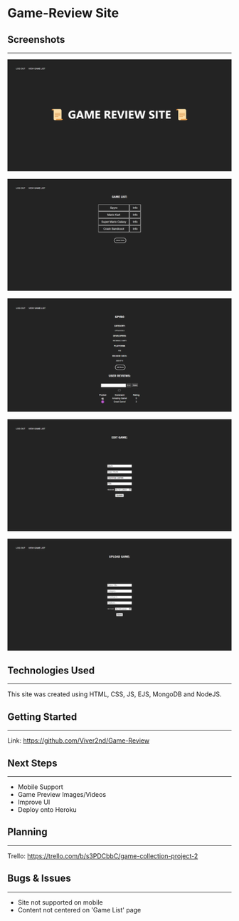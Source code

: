 # **Game-Review Site**

## Screenshots
****
![Alt text](public/images/screenshot-1.png)

![Alt text](public/images/screenshot-2.png)

![Alt text](public/images/screenshot-3.png)

![Alt text](public/images/screenshot-4.png)

![Alt text](public/images/screenshot-5.png)

## Technologies Used
****
This site was created using HTML, CSS, JS, EJS, MongoDB and NodeJS.

## Getting Started
****
Link:
https://github.com/Viver2nd/Game-Review

## Next Steps
****
- Mobile Support
- Game Preview Images/Videos
- Improve UI
- Deploy onto Heroku

## Planning
****
Trello:
https://trello.com/b/s3PDCbbC/game-collection-project-2

## Bugs & Issues
****
- Site not supported on mobile
- Content not centered on 'Game List' page